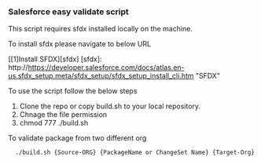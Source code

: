 ### Salesforce easy validate script

This script requires sfdx installed locally on the machine.

To install sfdx please navigate to below URL 

[[1]Install SFDX][sfdx]
[sfdx]: http://https://developer.salesforce.com/docs/atlas.en-us.sfdx_setup.meta/sfdx_setup/sfdx_setup_install_cli.htm "SFDX"


To use the script follow the below steps 

1. Clone the repo or copy build.sh to your local repository.
2. Chnage the file permission 
3. chmod 777 ./build.sh

To validate package from two different org 

`  ./build.sh {Source-ORG} {PackageName or ChangeSet Name} {Target-Org}`

 
